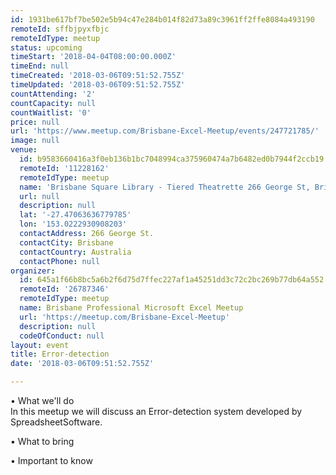 ```yaml
---
id: 1931be617bf7be502e5b94c47e284b014f82d73a89c3961ff2ffe8084a493190
remoteId: sffbjpyxfbjc
remoteIdType: meetup
status: upcoming
timeStart: '2018-04-04T08:00:00.000Z'
timeEnd: null
timeCreated: '2018-03-06T09:51:52.755Z'
timeUpdated: '2018-03-06T09:51:52.755Z'
countAttending: '2'
countCapacity: null
countWaitlist: '0'
price: null
url: 'https://www.meetup.com/Brisbane-Excel-Meetup/events/247721785/'
image: null
venue:
  id: b9583660416a3f0eb136b1bc7048994ca375960474a7b6482ed0b7944f2ccb19
  remoteId: '11228162'
  remoteIdType: meetup
  name: 'Brisbane Square Library - Tiered Theatrette 266 George St, Brisbane'
  url: null
  description: null
  lat: '-27.47063636779785'
  lon: '153.0222930908203'
  contactAddress: 266 George St.
  contactCity: Brisbane
  contactCountry: Australia
  contactPhone: null
organizer:
  id: 645a1f66b8bc5a6b2f6d75d7ffec227af1a45251dd3c72c2bc269b77db64a552
  remoteId: '26787346'
  remoteIdType: meetup
  name: Brisbane Professional Microsoft Excel Meetup
  url: 'https://meetup.com/Brisbane-Excel-Meetup'
  description: null
  codeOfConduct: null
layout: event
title: Error-detection
date: '2018-03-06T09:51:52.755Z'

---
```

<p>• What we'll do<br/>In this meetup we will discuss an Error-detection system developed by SpreadsheetSoftware.</p> <p>• What to bring</p> <p>• Important to know</p>
